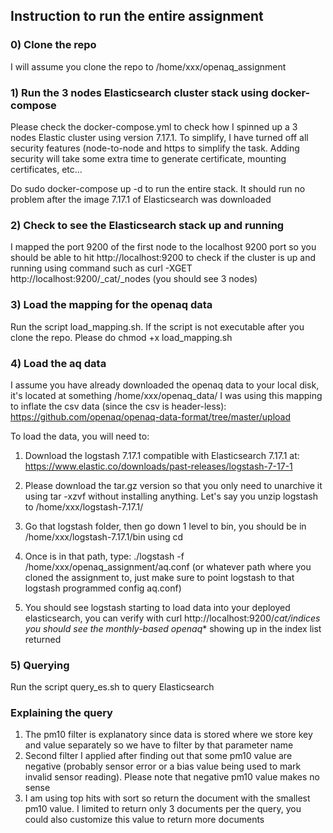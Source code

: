 ## Instruction to run the entire assignment

### 0) Clone the repo

I will assume you clone the repo to /home/xxx/openaq_assignment

### 1) Run the 3 nodes Elasticsearch cluster stack using docker-compose

Please check the docker-compose.yml to check how I spinned up a 3 nodes Elastic cluster using version 7.17.1. To simplify, I have turned off all security features (node-to-node and https to simplify the task. Adding security will take some extra time to generate certificate, mounting certificates, etc...

Do sudo docker-compose up -d to run the entire stack. It should run no problem after the image 7.17.1 of Elasticsearch was downloaded

### 2) Check to see the Elasticsearch stack up and running

I mapped the port 9200 of the first node to the localhost 9200 port so you should be able to hit http://localhost:9200 to check if the cluster is up and running using command such as curl -XGET http://localhost:9200/_cat/_nodes (you should see 3 nodes)

### 3) Load the mapping for the openaq data

Run the script load_mapping.sh. If the script is not executable after you clone the repo. Please do chmod +x load_mapping.sh

### 4) Load the aq data

I assume you have already downloaded the openaq data to your local disk, it's located at something /home/xxx/openaq_data/
I was using this mapping to inflate the csv data (since the csv is header-less):
https://github.com/openaq/openaq-data-format/tree/master/upload


To load the data, you will need to:
1. Download the logstash 7.17.1 compatible with Elasticsearch 7.17.1 at: 
https://www.elastic.co/downloads/past-releases/logstash-7-17-1

2. Please download the tar.gz version so that you only need to unarchive it using tar -xzvf without installing anything. 
Let's say you unzip logstash to /home/xxx/logstash-7.17.1/

3. Go that logstash folder, then go down 1 level to bin, you should be in /home/xxx/logstash-7.17.1/bin using cd

4. Once is in that path, type: ./logstash -f /home/xxx/openaq_assignment/aq.conf
(or whatever path where you cloned the assignment to, just make sure to point logstash to that logstash programmed config aq.conf)

5. You should see logstash starting to load data into your deployed elasticsearch, you can verify with curl http://localhost:9200/_cat/indices you should see the monthly-based openaq_* showing up in the index list returned

### 5) Querying

Run the script query_es.sh to query Elasticsearch

### Explaining the query
1. The pm10 filter is explanatory since data is stored where we store key and value separately so we have to filter by that parameter name
2. Second filter I applied after finding out that some pm10 value are negative (probably sensor error or a bias value being used to mark invalid sensor reading). Please note that negative pm10 value makes no sense
3. I am using top hits with sort so return the document with the smallest pm10 value. I limited to return only 3 documents per the query, you could also customize this value to return more documents

